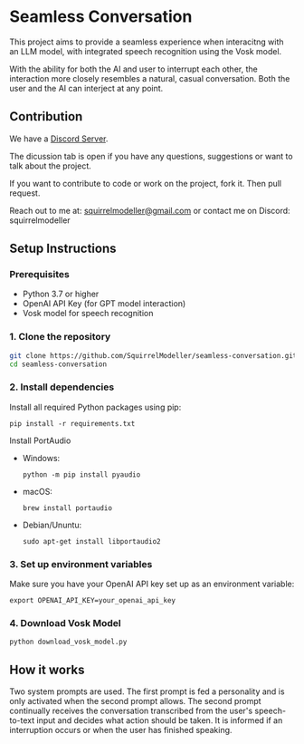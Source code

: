 # Seamless Conversation

This project aims to provide a seamless experience when interacitng with an LLM model, with integrated speech recognition using the Vosk model.

With the ability for both the AI and user to interrupt each other, the interaction more closely resembles a natural, casual conversation. Both the user and the AI can interject at any point.

## Contribution

We have a <a href="https://discord.gg/cuYKDGAxph">Discord Server</a>.

The dicussion tab is open if you have any questions, suggestions or want to talk about the project.

If you want to contribute to code or work on the project, fork it. Then pull request.

Reach out to me at: squirrelmodeller@gmail.com or contact me on Discord: squirrelmodeller

## Setup Instructions

### Prerequisites

- Python 3.7 or higher
- OpenAI API Key (for GPT model interaction)
- Vosk model for speech recognition


### 1. Clone the repository

```bash
git clone https://github.com/SquirrelModeller/seamless-conversation.git
cd seamless-conversation
```

### 2. Install dependencies
Install all required Python packages using pip:
```
pip install -r requirements.txt
```

Install PortAudio

- Windows:
    ```
    python -m pip install pyaudio
    ```

- macOS:
    ```
    brew install portaudio
    ```

- Debian/Ununtu:
    ```
    sudo apt-get install libportaudio2
    ```

### 3. Set up environment variables

Make sure you have your OpenAI API key set up as an environment variable:
```
export OPENAI_API_KEY=your_openai_api_key
```

### 4. Download Vosk Model
```
python download_vosk_model.py
```


## How it works

Two system prompts are used. The first prompt is fed a personality and is only activated when the second prompt allows. The second prompt continually receives the conversation transcribed from the user's speech-to-text input and decides what action should be taken. It is informed if an interruption occurs or when the user has finished speaking.

